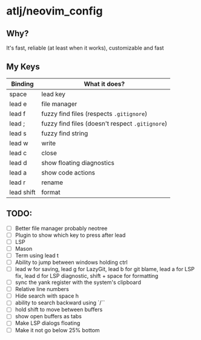 # atlj/neovim_config

## Why?

It's fast, reliable (at least when it works), customizable and fast

## My Keys

| Binding | What it does? |
| --- | --- |
| space | lead key |
| lead e | file manager |
| lead f | fuzzy find files (respects `.gitignore`) |
| lead ; | fuzzy find files (doesn't respect `.gitignore`)|
| lead s | fuzzy find string |
| lead w | write |
| lead c | close |
| lead d | show floating diagnostics |
| lead a | show code actions |
| lead r | rename |
| lead shift | format |

## TODO:

- [ ] Better file manager probably neotree
- [ ] Plugin to show which key to press after lead
- [ ] LSP
- [ ] Mason
- [ ] Term using lead t
- [ ] Ability to jump between windows holding ctrl
- [ ] lead w for saving, lead g for LazyGit, lead b for git blame, lead a for LSP fix, lead d for LSP diagnostic, shift + space for formatting
- [ ] sync the yank register with the system's clipboard
- [ ] Relative line numbers
- [ ] Hide search with space h
- [ ] ability to search backward using `/``
- [ ] hold shift to move between buffers
- [ ] show open buffers as tabs
- [ ] Make LSP dialogs floating
- [ ] Make it not go below 25% bottom
